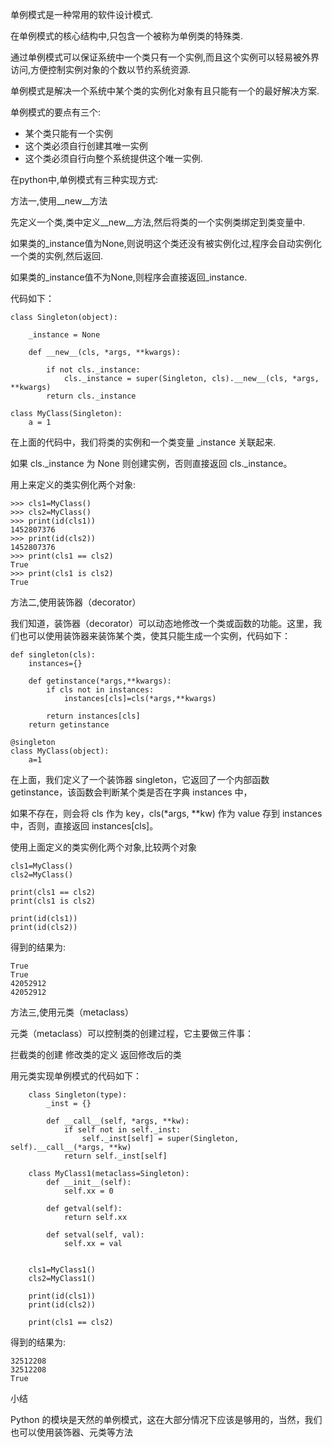 单例模式是一种常用的软件设计模式.

在单例模式的核心结构中,只包含一个被称为单例类的特殊类.

通过单例模式可以保证系统中一个类只有一个实例,而且这个实例可以轻易被外界访问,方便控制实例对象的个数以节约系统资源.

单例模式是解决一个系统中某个类的实例化对象有且只能有一个的最好解决方案.

单例模式的要点有三个:

* 某个类只能有一个实例
* 这个类必须自行创建其唯一实例
* 这个类必须自行向整个系统提供这个唯一实例.

在python中,单例模式有三种实现方式:

方法一,使用__new__方法 

先定义一个类,类中定义__new__方法,然后将类的一个实例类绑定到类变量中.

如果类的_instance值为None,则说明这个类还没有被实例化过,程序会自动实例化一个类的实例,然后返回.

如果类的_instance值不为None,则程序会直接返回_instance.

代码如下：

    class Singleton(object):
    
        _instance = None
        
        def __new__(cls, *args, **kwargs):
        
            if not cls._instance:
                cls._instance = super(Singleton, cls).__new__(cls, *args, **kwargs)  
            return cls._instance  
     
    class MyClass(Singleton):  
        a = 1

在上面的代码中，我们将类的实例和一个类变量 _instance 关联起来.

如果 cls._instance 为 None 则创建实例，否则直接返回 cls._instance。

用上来定义的类实例化两个对象:

    >>> cls1=MyClass()
    >>> cls2=MyClass()
    >>> print(id(cls1))
    1452807376
    >>> print(id(cls2))
    1452807376
    >>> print(cls1 == cls2)
    True
    >>> print(cls1 is cls2)
    True
    
方法二,使用装饰器（decorator）

我们知道，装饰器（decorator）可以动态地修改一个类或函数的功能。这里，我们也可以使用装饰器来装饰某个类，使其只能生成一个实例，代码如下：

    def singleton(cls):
        instances={}
    
        def getinstance(*args,**kwargs):
            if cls not in instances:
                instances[cls]=cls(*args,**kwargs)
    
            return instances[cls]
        return getinstance
    
    @singleton
    class MyClass(object):
        a=1

在上面，我们定义了一个装饰器 singleton，它返回了一个内部函数 getinstance，该函数会判断某个类是否在字典 instances 中，

如果不存在，则会将 cls 作为 key，cls(*args, **kw) 作为 value 存到 instances 中，否则，直接返回 instances[cls]。

使用上面定义的类实例化两个对象,比较两个对象

    cls1=MyClass()
    cls2=MyClass()
    
    print(cls1 == cls2)
    print(cls1 is cls2)
    
    print(id(cls1))
    print(id(cls2))

得到的结果为:

    True
    True
    42052912
    42052912
方法三,使用元类（metaclass）

元类（metaclass）可以控制类的创建过程，它主要做三件事：

拦截类的创建
修改类的定义
返回修改后的类

用元类实现单例模式的代码如下：
```
    class Singleton(type):
        _inst = {}
    
        def __call__(self, *args, **kw):
            if self not in self._inst:
                self._inst[self] = super(Singleton, self).__call__(*args, **kw)
            return self._inst[self]
    
    class MyClass1(metaclass=Singleton):
        def __init__(self):
            self.xx = 0
    
        def getval(self):
            return self.xx
    
        def setval(self, val):
            self.xx = val
    
    
    cls1=MyClass1()
    cls2=MyClass1()
    
    print(id(cls1))
    print(id(cls2))
    
    print(cls1 == cls2)
```
得到的结果为:

    32512208
    32512208
    True
小结

Python 的模块是天然的单例模式，这在大部分情况下应该是够用的，当然，我们也可以使用装饰器、元类等方法